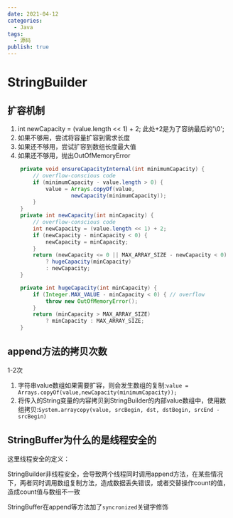 ```yaml
---
date: 2021-04-12
categories:
  - Java
tags:
  - 源码
publish: true
---
```


# StringBuilder

## 扩容机制

1. int newCapacity = (value.length << 1) + 2;  此处+2是为了容纳最后的'\0';
2. 如果不够用，尝试将容量扩容到需求长度
3. 如果还不够用，尝试扩容到数组长度最大值
4. 如果还不够用，抛出OutOfMemoryError

```java
    private void ensureCapacityInternal(int minimumCapacity) {
        // overflow-conscious code
        if (minimumCapacity - value.length > 0) {
            value = Arrays.copyOf(value,
                    newCapacity(minimumCapacity));
        }
    }
    private int newCapacity(int minCapacity) {
        // overflow-conscious code
        int newCapacity = (value.length << 1) + 2;
        if (newCapacity - minCapacity < 0) {
            newCapacity = minCapacity;
        }
        return (newCapacity <= 0 || MAX_ARRAY_SIZE - newCapacity < 0)
            ? hugeCapacity(minCapacity)
            : newCapacity;
    }

    private int hugeCapacity(int minCapacity) {
        if (Integer.MAX_VALUE - minCapacity < 0) { // overflow
            throw new OutOfMemoryError();
        }
        return (minCapacity > MAX_ARRAY_SIZE)
            ? minCapacity : MAX_ARRAY_SIZE;
    }
```

## append方法的拷贝次数

1-2次

1. 字符串value数组如果需要扩容，则会发生数组的复制:```value = Arrays.copyOf(value,newCapacity(minimumCapacity));```
2. 将传入的String变量的内容拷贝到StringBuilder的内部value数组中，使用数组拷贝:```System.arraycopy(value, srcBegin, dst, dstBegin, srcEnd - srcBegin)```

## StringBuffer为什么的是线程安全的

这里线程安全的定义：

StringBuilder非线程安全，会导致两个线程同时调用append方法，在某些情况下，两者同时调用数组复制方法，造成数据丢失错误，或者交替操作count的值，造成count值与数组不一致

StringBuffer在append等方法加了```syncronized```关键字修饰
